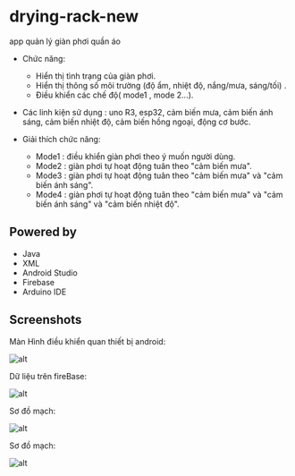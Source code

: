 # drying-rack-new
app quản lý giàn phơi quần áo

- Chức năng:
  + Hiển thị tình trạng của giàn phơi.
  + Hiển thị thông số môi trường (độ ẩm, nhiệt độ, nắng/mưa, sáng/tối) .
  + Điều khiển các chế độ( mode1 , mode 2...).

- Các linh kiện sử dụng : uno R3, esp32, cảm biến mưa, cảm biến ánh sáng, cảm biến nhiệt độ, cảm biến hồng ngoại, động cơ bước.

- Giải thích chức năng:
  + Mode1 : điều khiển giàn phơi theo ý muốn người dùng.
  + Mode2 : giàn phơi tự hoạt động tuân theo "cảm biến mưa".
  + Mode3 : giàn phơi tự hoạt động tuân theo "cảm biến mưa" và "cảm biến ánh sáng".
  + Mode4 : giàn phơi tự hoạt động tuân theo "cảm biến mưa" và "cảm biến ánh sáng" và "cảm biến nhiệt độ".
  
## Powered by
-  Java
-  XML
-  Android Studio
- Firebase
- Arduino IDE


## Screenshots

Màn Hình điều khiển quan thiết bị android:

![alt](https://github.com/QuangDuong-BN/DE5/blob/main/manHinh.jpg)

Dữ liệu trên fireBase:

![alt](https://github.com/QuangDuong-BN/DE5/blob/main/firebase.png)

Sơ đồ mạch:

![alt](https://github.com/QuangDuong-BN/DE5/blob/main/so%20do%20mach.png)

Sơ đồ mạch:

![alt](https://github.com/QuangDuong-BN/DE5/blob/main/so%20do%20mach%202.png)


